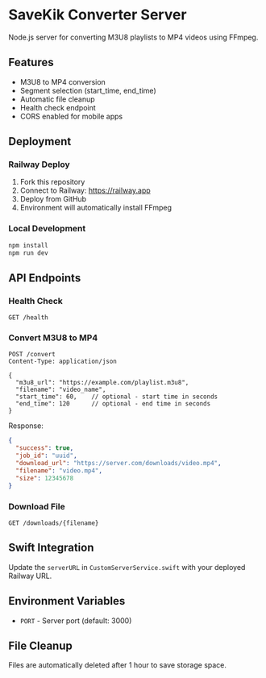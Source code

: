 # SaveKik Converter Server

Node.js server for converting M3U8 playlists to MP4 videos using FFmpeg.

## Features

- M3U8 to MP4 conversion
- Segment selection (start_time, end_time)
- Automatic file cleanup
- Health check endpoint
- CORS enabled for mobile apps

## Deployment

### Railway Deploy

1. Fork this repository
2. Connect to Railway: https://railway.app
3. Deploy from GitHub
4. Environment will automatically install FFmpeg

### Local Development

```bash
npm install
npm run dev
```

## API Endpoints

### Health Check
```
GET /health
```

### Convert M3U8 to MP4
```
POST /convert
Content-Type: application/json

{
  "m3u8_url": "https://example.com/playlist.m3u8",
  "filename": "video_name",
  "start_time": 60,    // optional - start time in seconds
  "end_time": 120      // optional - end time in seconds
}
```

Response:
```json
{
  "success": true,
  "job_id": "uuid",
  "download_url": "https://server.com/downloads/video.mp4",
  "filename": "video.mp4",
  "size": 12345678
}
```

### Download File
```
GET /downloads/{filename}
```

## Swift Integration

Update the `serverURL` in `CustomServerService.swift` with your deployed Railway URL.

## Environment Variables

- `PORT` - Server port (default: 3000)

## File Cleanup

Files are automatically deleted after 1 hour to save storage space.